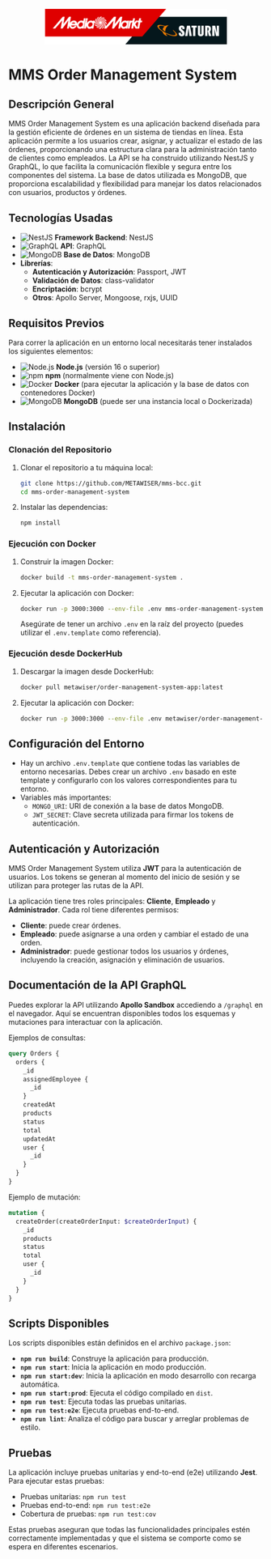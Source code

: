 <p align="center">
  <a href="./mms-logo.png" target="blank"><img src="./mms-logo.png" width="360" alt="MMS Logo" /></a>
</p>

# MMS Order Management System

## Descripción General
MMS Order Management System es una aplicación backend diseñada para la gestión eficiente de órdenes en un sistema de tiendas en línea. Esta aplicación permite a los usuarios crear, asignar, y actualizar el estado de las órdenes, proporcionando una estructura clara para la administración tanto de clientes como empleados. La API se ha construido utilizando NestJS y GraphQL, lo que facilita la comunicación flexible y segura entre los componentes del sistema. La base de datos utilizada es MongoDB, que proporciona escalabilidad y flexibilidad para manejar los datos relacionados con usuarios, productos y órdenes.

## Tecnologías Usadas
- <img src="https://nestjs.com/img/logo_text.svg" alt="NestJS" width="20" height="20" /> **Framework Backend**: NestJS
- <img src="https://graphql.org/img/logo.svg" alt="GraphQL" width="20" height="20" /> **API**: GraphQL
- <img src="https://www.mongodb.com/assets/images/global/favicon.ico" alt="MongoDB" width="20" height="20" /> **Base de Datos**: MongoDB
- **Librerías**:
  - **Autenticación y Autorización**: Passport, JWT
  - **Validación de Datos**: class-validator
  - **Encriptación**: bcrypt
  - **Otros**: Apollo Server, Mongoose, rxjs, UUID

## Requisitos Previos
Para correr la aplicación en un entorno local necesitarás tener instalados los siguientes elementos:

- <img src="https://nodejs.org/static/images/favicons/favicon.png" alt="Node.js" width="20" height="20" /> **Node.js** (versión 16 o superior)
- <img src="https://nodejs.org/static/images/favicons/favicon.png" alt="npm" width="20" height="20" /> **npm** (normalmente viene con Node.js)
- <img src="https://www.docker.com/favicon.ico" alt="Docker" width="20" height="20" /> **Docker** (para ejecutar la aplicación y la base de datos con contenedores Docker)
- <img src="https://www.mongodb.com/assets/images/global/favicon.ico" alt="MongoDB" width="20" height="20" /> **MongoDB** (puede ser una instancia local o Dockerizada)

## Instalación

### Clonación del Repositorio
1. Clonar el repositorio a tu máquina local:
   ```sh
   git clone https://github.com/METAWISER/mms-bcc.git
   cd mms-order-management-system
   ```
2. Instalar las dependencias:
   ```sh
   npm install
   ```

### Ejecución con Docker
1. Construir la imagen Docker:
   ```sh
   docker build -t mms-order-management-system .
   ```
2. Ejecutar la aplicación con Docker:
   ```sh
   docker run -p 3000:3000 --env-file .env mms-order-management-system
   ```
   Asegúrate de tener un archivo `.env` en la raíz del proyecto (puedes utilizar el `.env.template` como referencia).

### Ejecución desde DockerHub
1. Descargar la imagen desde DockerHub:
   ```sh
   docker pull metawiser/order-management-system-app:latest
   ```
2. Ejecutar la aplicación con Docker:
   ```sh
   docker run -p 3000:3000 --env-file .env metawiser/order-management-system-app:latest
   ```

## Configuración del Entorno
- Hay un archivo `.env.template` que contiene todas las variables de entorno necesarias. Debes crear un archivo `.env` basado en este template y configurarlo con los valores correspondientes para tu entorno.
- Variables más importantes:
  - `MONGO_URI`: URI de conexión a la base de datos MongoDB.
  - `JWT_SECRET`: Clave secreta utilizada para firmar los tokens de autenticación.

## Autenticación y Autorización
MMS Order Management System utiliza **JWT** para la autenticación de usuarios. Los tokens se generan al momento del inicio de sesión y se utilizan para proteger las rutas de la API.

La aplicación tiene tres roles principales: **Cliente**, **Empleado** y **Administrador**. Cada rol tiene diferentes permisos:
- **Cliente**: puede crear órdenes.
- **Empleado**: puede asignarse a una orden y cambiar el estado de una orden.
- **Administrador**: puede gestionar todos los usuarios y órdenes, incluyendo la creación, asignación y eliminación de usuarios.

## Documentación de la API GraphQL
Puedes explorar la API utilizando **Apollo Sandbox** accediendo a `/graphql` en el navegador. Aquí se encuentran disponibles todos los esquemas y mutaciones para interactuar con la aplicación.

Ejemplos de consultas:
```graphql
query Orders {
  orders {
    _id
    assignedEmployee {
      _id
    }
    createdAt
    products
    status
    total
    updatedAt
    user {
      _id
    }
  }
}
```
Ejemplo de mutación:
```graphql
mutation {
  createOrder(createOrderInput: $createOrderInput) {
    _id
    products
    status
    total
    user {
      _id
    }
  }
}
```

## Scripts Disponibles
Los scripts disponibles están definidos en el archivo `package.json`:

- **`npm run build`**: Construye la aplicación para producción.
- **`npm run start`**: Inicia la aplicación en modo producción.
- **`npm run start:dev`**: Inicia la aplicación en modo desarrollo con recarga automática.
- **`npm run start:prod`**: Ejecuta el código compilado en `dist`.
- **`npm run test`**: Ejecuta todas las pruebas unitarias.
- **`npm run test:e2e`**: Ejecuta pruebas end-to-end.
- **`npm run lint`**: Analiza el código para buscar y arreglar problemas de estilo.

## Pruebas
La aplicación incluye pruebas unitarias y end-to-end (e2e) utilizando **Jest**. Para ejecutar estas pruebas:

- Pruebas unitarias: `npm run test`
- Pruebas end-to-end: `npm run test:e2e`
- Cobertura de pruebas: `npm run test:cov`

Estas pruebas aseguran que todas las funcionalidades principales estén correctamente implementadas y que el sistema se comporte como se espera en diferentes escenarios.


